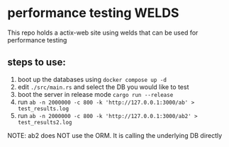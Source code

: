 
# performance testing WELDS

This repo holds a actix-web site using welds that can be used for performance testing

## steps to use:

1) boot up the databases using `docker compose up -d`
2) edit `./src/main.rs` and select the DB you would like to test
3) boot the server in release mode `cargo run --release`
4) run `ab -n 2000000 -c 800 -k 'http://127.0.0.1:3000/ab' > test_results.log`
5) run `ab -n 2000000 -c 800 -k 'http://127.0.0.1:3000/ab2' > test_results2.log`


NOTE: ab2 does NOT use the ORM. It is calling the underlying DB directly


